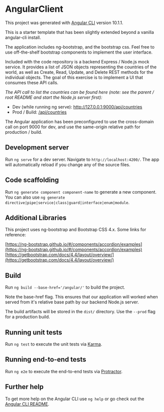 # AngularClient

This project was generated with [Angular CLI](https://github.com/angular/angular-cli) version 10.1.1.

<p>This is a starter template that has been slightly extended beyond a
  vanilla angular-cli install.
</p>
<p>The application includes ng-bootstrap, and the bootstrap css.
Feel free to use off-the-shelf bootstrap components to implement
the user interface.
</p>
<p>Included with the code repository is a backend Express / Node.js mock
  service. It provides a list of JSON objects representing the countries
  of the world, as well as Create, Read, Update, and Delete REST methods
  for the individual objects. The goal of this exercise is to implement
  a UI that consumes these API calls.
</p>

<p><i>The API call to list the countries can be found here
(note: see the parent / root README and start the Node.js server first):</i></p>
<ul>
  <li>Dev (while running ng serve):
    <a href="http://127.0.0.1:9000/api/countries">
      http://127.0.0.1:9000/api/countries
    </a>
  </li>
  <li>Prod / Build:
    <a href="/api/countries">
      /api/countries
    </a>
  </li>
</ul>
<p>The Angular application has been preconfigured to use
  the cross-domain call on port 9000 for dev,
  and use the same-origin relative path for production / build.
</p>

## Development server

Run `ng serve` for a dev server. Navigate to `http://localhost:4200/`. The app will automatically reload if you change any of the source files.

## Code scaffolding

Run `ng generate component component-name` to generate a new component. You can also use `ng generate directive|pipe|service|class|guard|interface|enum|module`.

## Additional Libraries

This project uses ng-bootstrap and Bootstrap CSS 4.x.
Some links for reference:

[https://ng-bootstrap.github.io/#/components/accordion/examples](https://ng-bootstrap.github.io/#/components/accordion/examples)
[https://getbootstrap.com/docs/4.4/layout/overview/](https://getbootstrap.com/docs/4.4/layout/overview/)


## Build

Run `ng build --base-href='/angular/'` to build the project.

Note the base-href flag. This ensures that our application will worked when
served from it's relative base path by our backend Node.js server.

The build artifacts will be stored in the `dist/` directory. Use the `--prod` flag for a production build.

## Running unit tests

Run `ng test` to execute the unit tests via [Karma](https://karma-runner.github.io).

## Running end-to-end tests

Run `ng e2e` to execute the end-to-end tests via [Protractor](http://www.protractortest.org/).

## Further help

To get more help on the Angular CLI use `ng help` or go check out the [Angular CLI README](https://github.com/angular/angular-cli/blob/master/README.md).
